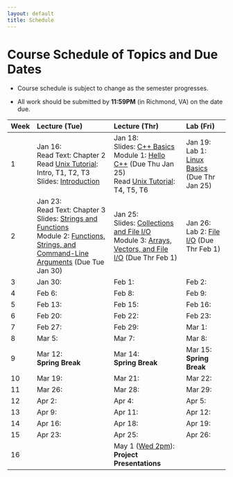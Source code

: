 ```yaml
---
layout: default
title: Schedule
---
```


# Course Schedule of Topics and Due Dates

* Course schedule is subject to change as the semester progresses. 

* All work should be submitted by **11:59PM** (in Richmond, VA) on the date due.

| Week | Lecture (Tue)                              | Lecture (Thr)                                 | Lab (Fri)                                        |
| :--- | :---                                       | :---                                          | :---                                                  |
| 1    | Jan 16:  <br />Read Text: Chapter 2<br />Read [Unix Tutorial](https://users.cs.duke.edu/~alvy/courses/unixtut/): Intro, T1, T2, T3<br />Slides: [Introduction](lectures/01-Introduction.pdf)              | Jan 18:  <br /> Slides: [C++ Basics](lectures/02-Language-Basics.pdf)<br /> Module 1: [Hello C++](modules/module1.md) (Due Thu Jan 25) <br />Read [Unix Tutorial](https://users.cs.duke.edu/~alvy/courses/unixtut/): T4, T5, T6                                     | Jan 19: <br />Lab 1: [Linux Basics](https://classroom.github.com/a/oLC4PMiw) (Due Thr Jan 25)                  |
| 2    | Jan 23: <br />Read Text: Chapter 3<br /> Slides: [Strings and Functions](lectures/03-Strings-Functions.pdf) <br/>Module 2: [Functions, Strings, and Command-Line Arguments](modules/module2.md) (Due Tue Jan 30)    | Jan 25: <br /> Slides: [Collections and File I/O](lectures/04-Collections-FileIO.pdf) <br/>Module 3: [Arrays, Vectors, and File I/O](modules/module3.md) (Due Thr Feb 1)     | Jan 26: <br /> Lab 2: [File I/O](labs/lab2.md)  (Due Thr Feb 1)               |
| 3    | Jan 30:     | Feb 1:      | Feb 2:                 |
| 4    | Feb 6:      | Feb 8:      | Feb 9:                 |
| 5    | Feb 13:     | Feb 15:     | Feb 16:                |
| 6    | Feb 20:     | Feb 22:     | Feb 23:                |
| 7    | Feb 27:     | Feb 29:     | Mar 1:                 |
| 8    | Mar 5:      | Mar 7:      | Mar 8:                 |
| 9    | Mar 12: <br />**Spring Break**  | Mar 14: <br />**Spring Break** | Mar 15: <br />**Spring Break**               |
| 10   | Mar 19:     | Mar 21:     | Mar 22:                |
| 11   | Mar 26:     | Mar 28:     | Mar 29:                |
| 12   | Apr 2:      | Apr 4:      | Apr 5:                 |
| 13   | Apr 9:      | Apr 11:     | Apr 12:                |
| 14   | Apr 16:     | Apr 18:     | Apr 19:                |
| 15   | Apr 23:     | Apr 25:     | Apr 26:                |
| 16   |             | May 1 (<u>Wed 2pm</u>):<br /> **Project Presentations**           |                        |










